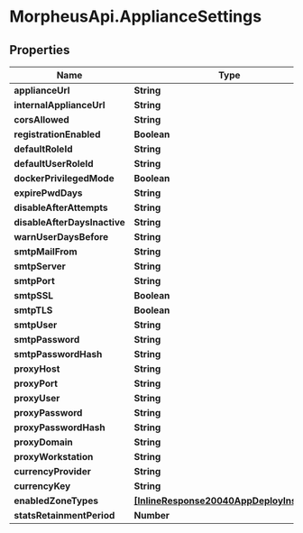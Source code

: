 # MorpheusApi.ApplianceSettings

## Properties

Name | Type | Description | Notes
------------ | ------------- | ------------- | -------------
**applianceUrl** | **String** |  | [optional] 
**internalApplianceUrl** | **String** |  | [optional] 
**corsAllowed** | **String** |  | [optional] 
**registrationEnabled** | **Boolean** |  | [optional] 
**defaultRoleId** | **String** |  | [optional] 
**defaultUserRoleId** | **String** |  | [optional] 
**dockerPrivilegedMode** | **Boolean** |  | [optional] 
**expirePwdDays** | **String** |  | [optional] 
**disableAfterAttempts** | **String** |  | [optional] 
**disableAfterDaysInactive** | **String** |  | [optional] 
**warnUserDaysBefore** | **String** |  | [optional] 
**smtpMailFrom** | **String** |  | [optional] 
**smtpServer** | **String** |  | [optional] 
**smtpPort** | **String** |  | [optional] 
**smtpSSL** | **Boolean** |  | [optional] 
**smtpTLS** | **Boolean** |  | [optional] 
**smtpUser** | **String** |  | [optional] 
**smtpPassword** | **String** |  | [optional] 
**smtpPasswordHash** | **String** |  | [optional] 
**proxyHost** | **String** |  | [optional] 
**proxyPort** | **String** |  | [optional] 
**proxyUser** | **String** |  | [optional] 
**proxyPassword** | **String** |  | [optional] 
**proxyPasswordHash** | **String** |  | [optional] 
**proxyDomain** | **String** |  | [optional] 
**proxyWorkstation** | **String** |  | [optional] 
**currencyProvider** | **String** |  | [optional] 
**currencyKey** | **String** |  | [optional] 
**enabledZoneTypes** | [**[InlineResponse20040AppDeployInstance]**](InlineResponse20040AppDeployInstance.md) |  | [optional] 
**statsRetainmentPeriod** | **Number** |  | [optional] 


